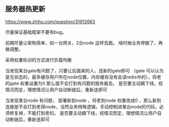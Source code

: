 ## 服务器热更新

https://www.zhihu.com/question/31912663 

尽量保证基础框架不要有bug。

前期尽量让架构简单，如一台网关，2台node 这样去跑。 啥时候业务停服了，再做调整。


采用权重轮训的方式进行负载均衡

当发现某台gate有问题了，只要让后面来的人，连新的gate即可 （gate 可以认为是无状态的，最多缓存用户所在node位置，内存缓存没有会读redis中的），将老的gate 权重设置为0 那么就不会打到有问题的服务器去。
是否要主动踢下线，视情况而定，理想情况让用户自动断链后，重新连即可


当发现某台node 有问题， 部署新到node ，将老到node 权重改成0 ，那么新到连接是不会打到老得node，当然业务特殊逻辑，手动控制进某台node的代码，必须修复掉，不能打到老的。
是否要主动踢下线，视情况而定，理想情况让用户自动断链后，重新连即可

